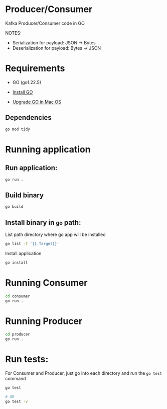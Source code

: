 # <lang> Producer/Consumer

Kafka Producer/Consumer code in GO

NOTES:
- Serialization for payload: JSON -> Bytes
- Deserialization for payload: Bytes -> JSON

# Requirements

- GO (go1.22.5)

- [Install GO](https://go.dev/doc/install)
- [Upgrade GO in Mac OS](https://stackoverflow.com/questions/42952979/go-version-command-shows-old-version-number-after-update-to-1-8)

## Dependencies

```bash
go mod tidy
```

# Running application

## Run application:

```bash
go run .
```

## Build binary
```bash
go build
```

## Install binary in `go` path:

List path directory where go app will be installed
```bash
go list -f '{{.Target}}'
```

Install application
```bash
go install
```

# Running Consumer

```bash
cd consumer
go run .
```

# Running Producer

```bash
cd producer
go run .
```

# Run tests:

For Consumer and Producer, just go into each directory and run the `go test` command

```bash
go test

# OR
go test -v
```
